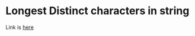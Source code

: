 # Longest Distinct characters in string
Link is [here](https://practice.geeksforgeeks.org/problems/longest-distinct-characters-in-string/0)